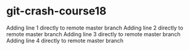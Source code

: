 # git-crash-course18
Adding line 1 directly to remote master branch
Adding line 2 directly to remote master branch
Adding line 3 directly to remote master branch
Adding line 4 directly to remote master branch
